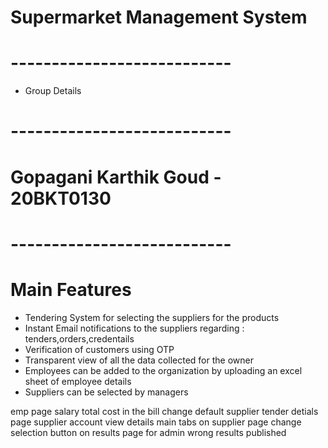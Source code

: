 # Supermarket Management System

# ---------------------------

- Group Details

# ---------------------------

# Gopagani Karthik Goud - 20BKT0130


# ---------------------------

# Main Features

- Tendering System for selecting the suppliers for the products
- Instant Email notifications to the suppliers regarding : tenders,orders,credentails
- Verification of customers using OTP
- Transparent view of all the data collected for the owner
- Employees can be added to the organization by uploading an excel sheet of employee details
- Suppliers can be selected by managers

emp page salary
total cost in the bill
change default supplier
tender detials page
supplier account view details
main tabs on supplier page change
selection button on results page for admin
wrong results published
